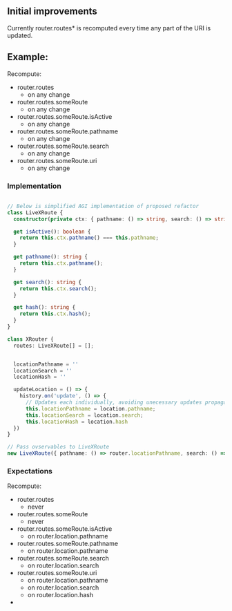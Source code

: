 

## Initial improvements

Currently router.routes* is recomputed every time any part of the URI is updated.

## Example:

Recompute:
- router.routes
  - on any change
- router.routes.someRoute
  - on any change
- router.routes.someRoute.isActive
  - on any change
- router.routes.someRoute.pathname
  - on any change
- router.routes.someRoute.search
  - on any change
- router.routes.someRoute.uri
  - on any change
  
### Implementation

```ts

// Below is simplified AGI implementation of proposed refactor
class LiveXRoute {
  constructor(private ctx: { pathname: () => string, search: () => string, hash: () => string }) {}

  get isActive(): boolean {
    return this.ctx.pathname() === this.pathname;
  }

  get pathname(): string {
    return this.ctx.pathname();
  }

  get search(): string {
    return this.ctx.search();
  }

  get hash(): string {
    return this.ctx.hash();
  }
}

class XRouter {
  routes: LiveXRoute[] = [];


  locationPathname = ''
  locationSearch = ''
  locationHash = ''

  updateLocation = () => {
    history.on('update', () => {
      // Updates each individually, avoiding unecessary updates propagating down
      this.locationPathname = location.pathname;
      this.locationSearch = location.search;
      this.locationHash = location.hash
  })
}

// Pass ovservables to LiveXRoute
new LiveXRoute({ pathname: () => router.locationPathname, search: () => router.locationSearch, hash: () => router.locationHash });
```

### Expectations

Recompute:
- router.routes
  - never
- router.routes.someRoute
  - never
- router.routes.someRoute.isActive
  - on router.location.pathname 
- router.routes.someRoute.pathname
  - on router.location.pathname 
- router.routes.someRoute.search
  - on router.location.search 
- router.routes.someRoute.uri
  - on router.location.pathname 
  - on router.location.search 
  - on router.location.hash 
- 
